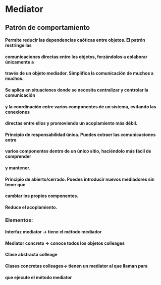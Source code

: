 # Mediator
## Patrón de comportamiento

#### Permite reducir las dependencias caóticas entre objetos. El patrón restringe las
#### comunicaciones directas entre los objetos, forzándolos a colaborar únicamente a 
#### través de un objeto mediador. Simplifica la comunicación de muchos a muchos.

#### Se aplica en situaciones donde se necesita centralizar y controlar la comunicación
#### y la coordinación entre varios componentes de un sistema, evitando las conexiones 
#### directas entre ellos y promoviendo un acoplamiento más débil.

####  Principio de responsabilidad única. Puedes extraer las comunicaciones entre 
#### varios componentes dentro de un único sitio, haciéndolo más fácil de comprender
#### y mantener.

#### Principio de abierto/cerrado. Puedes introducir nuevos mediadores sin tener que 
#### cambiar los propios componentes.

#### Reduce el acoplamiento.

### Elementos:
#### Interfaz mediator -> tiene el método mediador
#### Mediator concreto -> conoce todos los objetos colleages
#### Clase abstracta colleage
#### Clases concretas colleages-> tienen un mediator al que llaman para
#### que ejecute el método mediator



